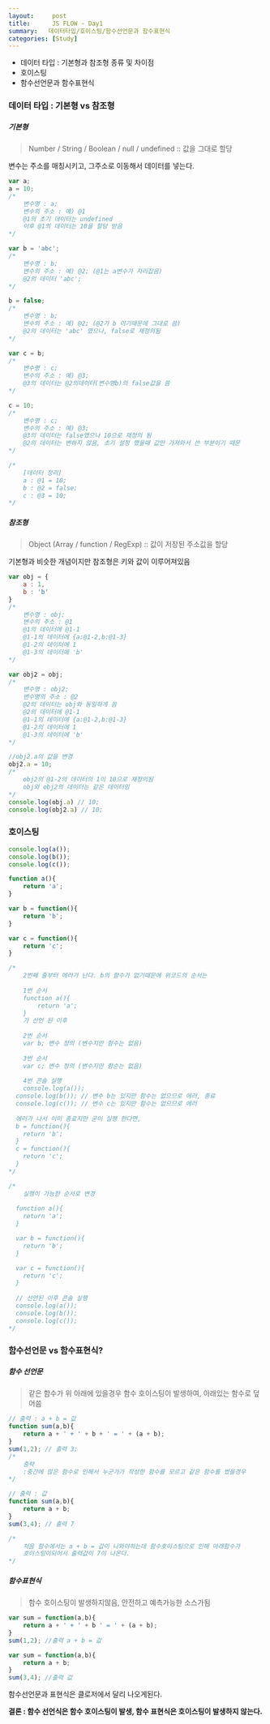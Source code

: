 ```yaml
---
layout:     post
title:      JS FLOW - Day1
summary:   데이터타입/호이스팅/함수선언문과 함수표현식
categories: [Study]
---
```


- 데이터 타입 : 기본형과 참조형 종류 및 차이점
- 호이스팅
- 함수선언문과 함수표현식



### 데이터 타입 : 기본형 vs 참조형 

##### 기본형 

> Number / String / Boolean / null / undefined :: 값을 그대로 할당

변수는 주소를 매칭시키고, 그주소로 이동해서 데이터를 넣는다.

```javascript
var a;
a = 10;
/*
	변수명 : a;
	변수의 주소 : 예) @1
	@1의 초기 데이터는 undefined
	이후 @1의 데이터는 10을 할당 받음
*/

var b = 'abc';
/*
	변수명 : b;
	변수의 주소 : 예) @2; (@1는 a변수가 자리잡음)
	@2의 데이터 'abc';
*/

b = false;
/*
	변수명 : b;
	변수의 주소 : 예) @2; (@2가 b 이기때문에 그대로 씀)
	@2의 데이터는 'abc' 였으나, false로 재정의됨
*/

var c = b;
/*
	변수명 : c;
	변수의 주소 : 예) @3; 
	@3의 데이터는 @2의데이터(변수명b)의 false값을 씀
*/

c = 10;
/*
	변수명 : c;
	변수의 주소 : 예) @3;
	@3의 데이터는 false였으나 10으로 재정의 됨
	@2의 데이터는 변하지 않음, 초기 설정 했을때 값만 가져와서 쓴 부분이기 때문
*/

/*
	[데이터 정리]
	a : @1 = 10;
	b : @2 = false;
	c : @3 = 10;
*/

```



##### 참조형

> Object (Array / function / RegExp) :: 값이 저장된 주소값을 할당

기본형과 비슷한 개념이지만 참조형은 키와 값이 이루어져있음

```javascript
var obj = {
	a : 1,
	b : 'b'
}
/*
	변수명 : obj;
	변수의 주소 : @1
	@1의 데이터에 @1-1 
	@1-1의 데이터에 {a:@1-2,b:@1-3}
	@1-2의 데이터에 1
	@1-3의 데이터에 'b'
*/

var obj2 = obj;
/*
	변수명 : obj2;
	변수명의 주소 : @2
	@2의 데이터는 obj와 동일하게 씀
	@2의 데이터에 @1-1 
	@1-1의 데이터에 {a:@1-2,b:@1-3}
	@1-2의 데이터에 1
	@1-3의 데이터에 'b'
*/

//obj2.a의 값을 변경
obj2.a = 10;
/*
	obj2의 @1-2의 데이터의 1이 10으로 재정의됨
	obj와 obj2의 데이터는 같은 데이터임
*/
console.log(obj.a) // 10;
console.log(obj2.a) // 10;

```



### 호이스팅

```javascript
console.log(a());
console.log(b());
console.log(c());

function a(){
	return 'a';
}

var b = function(){
	return 'b';
}

var c = function(){
	return 'c';
}

/*
	2번째 줄부터 에러가 난다. b의 함수가 없기때문에 위코드의 순서는
	
	1번 순서
	function a(){
		return 'a';
	}
	가 선언 된 이후
	
	2번 순서
	var b; 변수 정의 (변수지만 함수는 없음)
	
	3번 순서 
	var c; 변수 정의 (변수지만 함순는 없음)
	
	4번 콘솔 실행
	console.log(a());
  console.log(b()); // 변수 b는 있지만 함수는 없으므로 에러, 종료
  console.log(c()); // 변수 c는 있지만 함수는 없으므로 에러
  
  에러가 나서 이미 종료지만 굳이 실행 한다면,
  b = function(){
  	return 'b';
  }
  c = function(){
  	return 'c';
  }
*/

/*
	실행이 가능한 순서로 변경
	
  function a(){
    return 'a';
  }

  var b = function(){
    return 'b';
  }

  var c = function(){
    return 'c';
  }
  
  // 선언된 이후 콘솔 실행
  console.log(a());
  console.log(b());
  console.log(c());
*/
```



### 함수선언문 vs 함수표현식?

##### 함수 선언문

> 같은 함수가 위 아래에 있을경우 함수 호이스팅이 발생하여, 아래있는 함수로 덮어씀

```javascript
// 출력 : a + b = 값
function sum(a,b){
	return a + ' + ' + b + ' = ' + (a + b);
}
sum(1,2); // 출력 3;
/*
	중략
	:중간에 많은 함수로 인해서 누군가가 작성한 함수를 모르고 같은 함수를 썼을경우
*/

// 출력 : 값
function sum(a,b){
	return a + b;
}
sum(3,4); // 출력 7

/*
	처음 함수에서는 a + b = 값이 나와야하는데 함수호이스팅으로 인해 아래함수가
	호이스팅이되어서 출력값이 7이 나온다.
*/
```

##### 함수표현식

> 함수 호이스팅이 발생하지않음, 안전하고 예측가능한 소스가됨

```javascript
var sum = function(a,b){
	return a + ' + ' + b ' = ' + (a + b);
}
sum(1,2); //출력 a + b = 값 

var sum = function(a,b){
	return a + b;
}
sum(3,4); //출력 값

```

함수선언문과 표현식은 클로저에서 달리 나오게된다.

**결론 : 함수 선언식은 함수 호이스팅이 발생, 함수 표현식은 호이스팅이 발생하지 않는다.**

